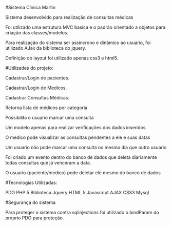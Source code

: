 #Sistema Clinica Martin


Sistema desenvolvido para realização de consultas médicas

Foi utilizado uma estrutura MVC basica e o padrão orientado a objetos 
para criação das classes/modelos.

Para realização do sistema ser assincrono e dinâmico ao usuario,
foi utilizado AJax da biblioteca do jquery.

Definição do layout foi utilizado apenas css3 e html5.



#Utilizades do projeto:

Cadastrar/Login de pacientes.

Cadastrar/Login de Medicos.

Cadastrar Consultas Médicas.

Retorna lista de médicos por categoria

Possibilita o usuario marcar uma consulta 

Um modelo apenas para realizar verificações dos dados inseridos.

O medico pode visualizar as consultas pendentes a ele e suas datas

Um usuario não pode marcar uma consulta no mesmo dia que outro usuario

Foi criado um evento dentro do banco de dados
que deleta diariamente todas consultas que já venceram a data.

O usuario (paciente/medico) pode deletar ele mesmo do banco de dados



#Tecnologias Utilizadas:

PDO
PHP 5
Biblioteca Jquery
HTML 5
Javascript
AJAX
CSS3
Mysql

#Segurança do sistema


Para proteger o sistema contra sqlinjections 
foi utilizado o bindParam do proprio PDO para proteção.